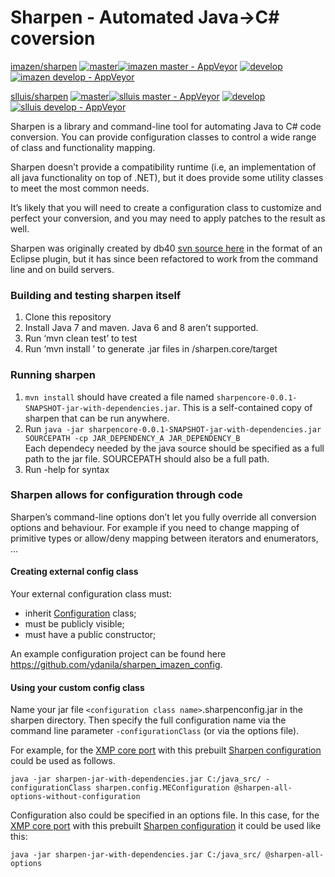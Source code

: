# Sharpen - Automated Java->C# coversion

[imazen/sharpen](https://github.com/imazen/sharpen) [![master](https://img.shields.io/travis/imazen/sharpen/master.svg?label=imazen%20master)](https://travis-ci.org/imazen/sharpen/builds)[![imazen master - AppVeyor](https://ci.appveyor.com/api/projects/status/qxrbmyx70iuoev0x/branch/master?svg=true&passingText=imazen%20master%20-%20passing&failingText=imazen%20master%20-%20failed)](https://ci.appveyor.com/project/imazen/sharpen/branch/master) [![develop](https://img.shields.io/travis/imazen/sharpen/develop.svg?label=imazen%20develop)](https://travis-ci.org/imazen/sharpen/builds)
[![imazen develop - AppVeyor](https://ci.appveyor.com/api/projects/status/qxrbmyx70iuoev0x/branch/develop?svg=true&passingText=imazen%20develop%20-%20passing&failingText=imazen%20develop%20-%20failed)](https://ci.appveyor.com/project/imazen/sharpen/branch/develop)

[slluis/sharpen](https://github.com/imazen/sharpen) [![master](https://img.shields.io/travis/slluis/sharpen/master.svg?label=slluis%20master)](https://travis-ci.org/slluis/sharpen/builds)[![slluis master - AppVeyor](https://ci.appveyor.com/api/projects/status/[projectid]/branch/master?svg=true&passingText=slluis%20master%20-%20passing&failingText=slluis%20master%20-%20failed)](https://ci.appveyor.com/project/slluis/sharpen/branch/master) [![develop](https://img.shields.io/travis/slluis/sharpen/develop.svg?label=slluis%20develop)](https://travis-ci.org/slluis/sharpen/builds)
[![slluis develop - AppVeyor](https://ci.appveyor.com/api/projects/status/[projectid]/branch/develop?svg=true&passingText=slluis%20develop%20-%20passing&failingText=slluis%20develop%20-%20failed)](https://ci.appveyor.com/project/slluis/sharpen/branch/develop)



Sharpen is a library and command-line tool for automating Java to C# code conversion. You can provide configuration classes to control a wide range of class and functionality mapping.

Sharpen doesn’t provide a compatibility runtime (i.e, an implementation of all java functionality on top of .NET), but it does provide some utility classes to meet the most common needs. 

It’s likely that you will need to create a configuration class to customize and perfect your conversion, and you may need to apply patches to the result as well.

Sharpen was originally created by db40 [svn source here](https://source.db4o.com/db4o/trunk) in the format of an Eclipse plugin, but it has since been refactored to work from the command line and on build servers.


### Building and testing sharpen itself

1. Clone this repository
2. Install Java 7 and maven. Java 6 and 8 aren’t supported.
3. Run ‘mvn clean test’ to test
4. Run ‘mvn install ’ to generate .jar files in /sharpen.core/target

### Running sharpen

1. `mvn install` should have created a file named `sharpencore-0.0.1-SNAPSHOT-jar-with-dependencies.jar`. This is a self-contained copy of sharpen that can be run anywhere.
2. Run `java -jar sharpencore-0.0.1-SNAPSHOT-jar-with-dependencies.jar SOURCEPATH -cp JAR_DEPENDENCY_A JAR_DEPENDENCY_B`  
    Each dependecy needed by the java source should be specified as a full path to the jar file. SOURCEPATH should also be a full path.
3. Run -help for syntax

### Sharpen allows for configuration through code

Sharpen’s command-line options don’t let you fully override all conversion options and behaviour. For example if you need to change mapping of primitive types or allow/deny mapping between iterators and enumerators, ...

#### Creating external config class

Your external configuration class must:
* inherit [Configuration](sharpen.core/src/sharpen/core/Configuration.java) class;
* must be publicly visible;
* must have a public constructor;

An example configuration project can be found here https://github.com/ydanila/sharpen_imazen_config.

#### Using your custom config class

Name your jar file `<configuration class name>`.sharpenconfig.jar in the sharpen directory. Then specify the full configuration name via the command line parameter `-configurationClass` (or via the options file).

For example, for the [XMP core port](https://github.com/ydanila/n-metadata-extractor/tree/xmp-core) with this prebuilt [Sharpen configuration](https://github.com/ydanila/sharpen_imazen_config) could be used as follows.
```
java -jar sharpen-jar-with-dependencies.jar C:/java_src/ -configurationClass sharpen.config.MEConfiguration @sharpen-all-options-without-configuration
```
Configuration also could be specified in an options file. In this case, for the [XMP core port](https://github.com/ydanila/n-metadata-extractor/tree/xmp-core) with this prebuilt [Sharpen configuration](https://github.com/ydanila/sharpen_imazen_config) it could be used like this:
```
java -jar sharpen-jar-with-dependencies.jar C:/java_src/ @sharpen-all-options
```
